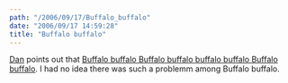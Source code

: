 ```yaml
---
path: "/2006/09/17/Buffalo_buffalo" 
date: "2006/09/17 14:59:28" 
title: "Buffalo buffalo" 
---
```

<p><a href="http://bookowl.blogspot.com/2006/09/wikipedia-rules.html">Dan</a> points out that <a href="http://en.wikipedia.org/wiki/Buffalo_buffalo_buffalo_buffalo_buffalo_buffalo_buffalo_buffalo">Buffalo buffalo Buffalo buffalo buffalo buffalo Buffalo buffalo</a>. I had no idea there was such a problemm among Buffalo buffalo.</p>